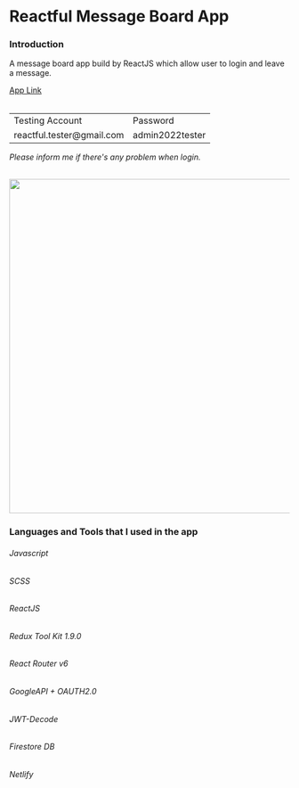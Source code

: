 <h1>Reactful Message Board App</h1>
<h3>Introduction</h3>
<p>A message board app build by ReactJS which allow user to login and leave a message.</p>
<a href="https://reactful-message-board.netlify.app/">App Link</a>
<br/>
<br/>
<table>
<tr><td>Testing Account</td><td>Password</td></tr>
<tr><td>reactful.tester@gmail.com</td><td>admin2022tester</td></tr>
</table>
<em>Please inform me if there's any problem when login.</em>
<br/>
<br/>
<p>
<img src="https://i.ibb.co/0Bgf9Rr/2022-12-06-00-36-11.png" width="600px" />
</p>
<h3>Languages and Tools that I used in the app</h3>
<h6>Javascript</h6>
<h6>SCSS</h6>
<h6>ReactJS</h6>
<h6>Redux Tool Kit 1.9.0</h6>
<h6>React Router v6</h6>
<h6>GoogleAPI + OAUTH2.0</h6>
<h6>JWT-Decode</h6>
<h6>Firestore DB</h6>
<h6>Netlify</h6>

